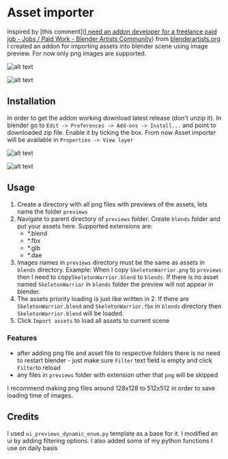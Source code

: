 # Asset importer

Inspired by [this comment]([I need an addon developer for a freelance paid job - Jobs / Paid Work - Blender Artists Community](https://blenderartists.org/t/i-need-an-addon-developer-for-a-freelance-paid-job/1331305)) from [blenderartists.org](blenderartists.org) I created an addon for importing assets into blender scene using image preview. For now only png images are supported.

![alt text](https://github.com/banan039pl/BlenderAssetImporter/blob/main/images/1.png)

![alt text](https://github.com/banan039pl/BlenderAssetImporter/blob/main/images/4.png)

## Installation

In order to get the addon working download latest release (don't unzip it). In blender go to `Edit -> Preferences -> Add-ons -> Install...` and point to downloaded zip file. Enable it by ticking the box. From now Asset importer will be available in `Properties -> View layer`

![alt text](https://github.com/banan039pl/BlenderAssetImporter/blob/main/images/2.png)

![alt text](https://github.com/banan039pl/BlenderAssetImporter/blob/main/images/3.png)

## Usage

1. Create a directory with all png files with previews of the assets, lets name the folder `previews`
2. Navigate to parent directory  of `previews` folder. Create `blends` folder and put your assets here. Supported extensions are:
   - *.blend
   - *.fbx
   - *.glb
   - *.dae
3. Images names in `previews` directory must be the same as assets in `blends` directory. Example: When I copy `SkeletonWarrior.png` to `previews` then I need to copy`SkeletonWarrior.blend` to `blends`. If there is no asset named `SkeletonWarrior` in `blends` folder the preview will not appear in blender.
4. The assets priority loading is just like written in 2. If there are `SkeletonWarrior.blend` and `SkeletonWarrior.fbx` in `blends` directory then `SkeletonWarrior.blend` will be loaded.
5. Click `Import assets` to load all assets to current scene

### Features

- after adding png file and asset file to respective folders there is no need to restart blender - just make sure `Filter` text field is empty and click `Filter`to reload
- any files in `previews` folder with extension other that `png` will be skipped

I recommend making png files around 128x128 to 512x512 in  order to save loading time of images.

## Credits

I used `ui_previews_dynamic_enum.py` template as a base for it. I modified an ui by adding filtering options. I also added some of my python functions I use on daily basis